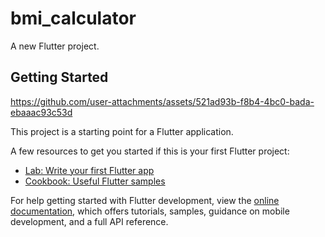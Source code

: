 # bmi_calculator

A new Flutter project.

## Getting Started
https://github.com/user-attachments/assets/521ad93b-f8b4-4bc0-bada-ebaaac93c53d

This project is a starting point for a Flutter application.

A few resources to get you started if this is your first Flutter project:

- [Lab: Write your first Flutter app](https://docs.flutter.dev/get-started/codelab)
- [Cookbook: Useful Flutter samples](https://docs.flutter.dev/cookbook)

For help getting started with Flutter development, view the
[online documentation](https://docs.flutter.dev/), which offers tutorials,
samples, guidance on mobile development, and a full API reference.
